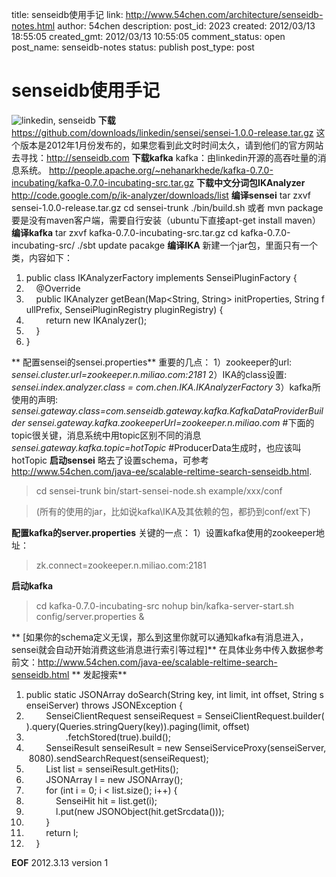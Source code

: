 title: senseidb使用手记
link: http://www.54chen.com/architecture/senseidb-notes.html
author: 54chen
description: 
post_id: 2023
created: 2012/03/13 18:55:05
created_gmt: 2012/03/13 10:55:05
comment_status: open
post_name: senseidb-notes
status: publish
post_type: post

# senseidb使用手记

![linkedin, senseidb](http://www.cgichina.com/uploads/allimg/c100706/12N3911E10-233O9.jpg) **下载** https://github.com/downloads/linkedin/sensei/sensei-1.0.0-release.tar.gz 这个版本是2012年1月份发布的，如果您看到此文时时间太久，请到他们的官方网站去寻找：http://senseidb.com **下载kafka** kafka：由linkedin开源的高吞吐量的消息系统。 http://people.apache.org/~nehanarkhede/kafka-0.7.0-incubating/kafka-0.7.0-incubating-src.tar.gz **下载中文分词包IKAnalyzer** http://code.google.com/p/ik-analyzer/downloads/list **编译sensei** tar zxvf sensei-1.0.0-release.tar.gz cd sensei-trunk ./bin/build.sh 或者 mvn package 要是没有maven客户端，需要自行安装（ubuntu下直接apt-get install maven） **编译kafka** tar zxvf kafka-0.7.0-incubating-src.tar.gz cd kafka-0.7.0-incubating-src/ ./sbt update pacakge **编译IKA** 新建一个jar包，里面只有一个类，内容如下： 

  1. public class IKAnalyzerFactory implements SenseiPluginFactory<IKAnalyzer> {    
  2.     @Override    
  3.     public IKAnalyzer getBean(Map<String, String> initProperties, String fullPrefix, SenseiPluginRegistry pluginRegistry) {    
  4.         return new IKAnalyzer();    
  5.     }    
  6. }    

** 配置sensei的sensei.properties** 重要的几点： 1）zookeeper的url: _sensei.cluster.url=zookeeper.n.miliao.com:2181_ 2）IKA的class设置: _sensei.index.analyzer.class = com.chen.IKA.IKAnalyzerFactory_ 3）kafka所使用的声明: _sensei.gateway.class=com.senseidb.gateway.kafka.KafkaDataProviderBuilder sensei.gateway.kafka.zookeeperUrl=zookeeper.n.miliao.com_ #下面的topic很关键，消息系统中用topic区别不同的消息 _sensei.gateway.kafka.topic=hotTopic_ #ProducerData生成时，也应该叫hotTopic **启动sensei** 略去了设置schema，可参考<http://www.54chen.com/java-ee/scalable-reltime-search-senseidb.html>. 

> cd sensei-trunk bin/start-sensei-node.sh example/xxx/conf

> (所有的使用的jar，比如说kafka\IKA及其依赖的包，都扔到conf/ext下)

**配置kafka的server.properties** 关键的一点： 1）设置kafka使用的zookeeper地址： 

> zk.connect=zookeeper.n.miliao.com:2181

**启动kafka**

> cd kafka-0.7.0-incubating-src nohup bin/kafka-server-start.sh config/server.properties &

** [如果你的schema定义无误，那么到这里你就可以通知kafka有消息进入，sensei就会自动开始消费这些消息进行索引等过程]** 在具体业务中传入数据参考前文：<http://www.54chen.com/java-ee/scalable-reltime-search-senseidb.html> ** 发起搜索**

  1. public static JSONArray doSearch(String key, int limit, int offset, String senseiServer) throws JSONException {  
  2.         SenseiClientRequest senseiRequest = SenseiClientRequest.builder().query(Queries.stringQuery(key)).paging(limit, offset)  
  3.                 .fetchStored(true).build();   
  4.         SenseiResult senseiResult = new SenseiServiceProxy(senseiServer, 8080).sendSearchRequest(senseiRequest);  
  5.         List<SenseiHit> list = senseiResult.getHits();  
  6.         JSONArray l = new JSONArray();  
  7.         for (int i = 0; i < list.size(); i++) {  
  8.             SenseiHit hit = list.get(i);  
  9.             l.put(new JSONObject(hit.getSrcdata()));  
  10.         }  
  11.         return l;  
  12.     }  

____EOF____ 2012.3.13 version 1